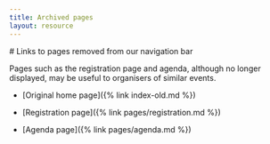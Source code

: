 ```yaml
---
title: Archived pages
layout: resource
---
```


<div class="lead" markdown="1">
# Links to pages removed from our navigation bar

Pages such as the registration page and agenda, although no longer displayed,
may be useful to organisers of similar events.
</div>

* [Original home page]({% link index-old.md %})

* [Registration page]({% link pages/registration.md %})

* [Agenda page]({% link pages/agenda.md %})
